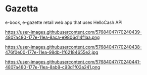 # Gazetta
e-book, e-gazette retail web app that uses HelloCash API

https://user-images.githubusercontent.com/57684047/70240439-4807a480-177e-11ea-8aca-e9806d14f1aa.png

https://user-images.githubusercontent.com/57684047/70240438-476f0e00-177e-11ea-98db-1f62184655e2.jpg

https://user-images.githubusercontent.com/57684047/70240441-4807a480-177e-11ea-8ab8-c93d1f03a241.png
